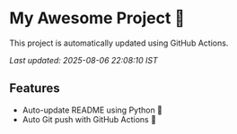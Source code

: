 # My Awesome Project 🚀

This project is automatically updated using GitHub Actions.

_Last updated: 2025-08-06 22:08:10 IST_

## Features
- Auto-update README using Python 🐍
- Auto Git push with GitHub Actions 🤖
